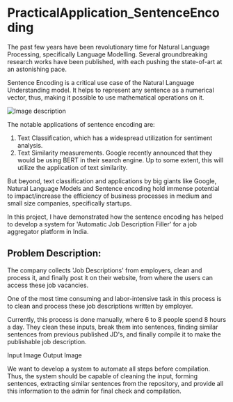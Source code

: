 # PracticalApplication_SentenceEncoding

The past few years have been revolutionary time for Natural Language Processing, specifically Language Modelling. Several groundbreaking research works have been published, with each pushing the state-of-art at an astonishing pace.

Sentence Encoding is a critical use case of the Natural Language Understanding model.
It helps to represent any sentence as a numerical vector, thus, making it possible to use mathematical operations on it.

![Image description](https://github.com/Shivam0712/PracticalApplication_SentenceEncoding/blob/master/Images/SentEnc.PNG)

The notable applications of sentence encoding are:
1. Text Classification, which has a widespread utilization for sentiment analysis.
2. Text Similarity measurements. Google recently announced that they would be using BERT in their search engine. Up to some extent, this will utilize the application of text similarity.

But beyond, text classification and applications by big giants like Google, Natural Language Models and Sentence encoding hold immense potential to impact/increase the efficiency of business processes in medium and small size companies, specifically startups.

In this project, I have demonstrated how the sentence encoding has helped to develop a system for 'Automatic Job Description Filler' for a job aggregator platform in India.

## Problem Description:

The company collects 'Job Descriptions' from employers, clean and process it, and finally post it on their website, from where the users can access these job vacancies. 

One of the most time consuming and labor-intensive task in this process is to clean and process these job descriptions written by employer.

Currently, this process is done manually, where 6 to 8 people spend 8 hours a day. They clean these inputs, break them into sentences, finding similar sentences from previous published JD's, and finally compile it to make the publishable job description.


Input Image 
Output Image

We want to develop a system to automate all steps before compilation.  Thus, the system should be capable of cleaning the input, forming sentences, extracting similar sentences from the repository, and provide all this information to the admin for final check and compilation.
